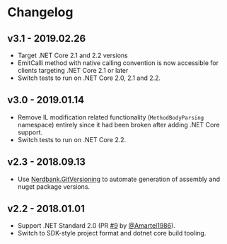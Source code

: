 # Changelog

## v3.1 - 2019.02.26
- Target .NET Core 2.1 and 2.2 versions
- EmitCalli method with native calling convention is now accessible for clients targeting .NET Core 2.1 or later
- Switch tests to run on .NET Core 2.0, 2.1 and 2.2.

## v3.0 - 2019.01.14
- Remove IL modification related functionality (`MethodBodyParsing` namespace) entirely since it had been broken 
  after adding .NET Core support.
- Switch tests to run on .NET Core 2.2.

## v2.3 - 2018.09.13
- Use [Nerdbank.GitVersioning](https://github.com/AArnott/Nerdbank.GitVersioning) to automate generation of assembly 
  and nuget package versions.

## v2.2 - 2018.01.01
- Support .NET Standard 2.0 (PR [#9](https://github.com/skbkontur/gremit/pull/9) 
  by [@Amartel1986](https://github.com/Amartel1986)).
- Switch to SDK-style project format and dotnet core build tooling.
